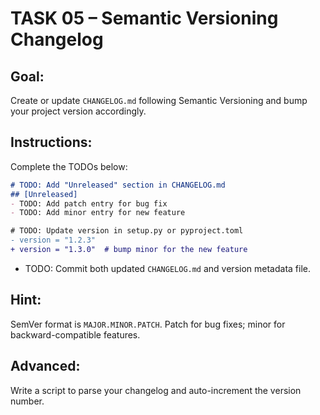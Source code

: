 TASK 05 – Semantic Versioning Changelog
=======================================

Goal:
-----
Create or update `CHANGELOG.md` following Semantic Versioning and bump your project version accordingly.

Instructions:
-------------
Complete the TODOs below:

```md
# TODO: Add "Unreleased" section in CHANGELOG.md
## [Unreleased]
- TODO: Add patch entry for bug fix
- TODO: Add minor entry for new feature
```

```diff
# TODO: Update version in setup.py or pyproject.toml
- version = "1.2.3"
+ version = "1.3.0"  # bump minor for the new feature
```

- TODO: Commit both updated `CHANGELOG.md` and version metadata file.

Hint:
-----
SemVer format is `MAJOR.MINOR.PATCH`. Patch for bug fixes; minor for backward-compatible features.

Advanced:
---------
Write a script to parse your changelog and auto-increment the version number.
